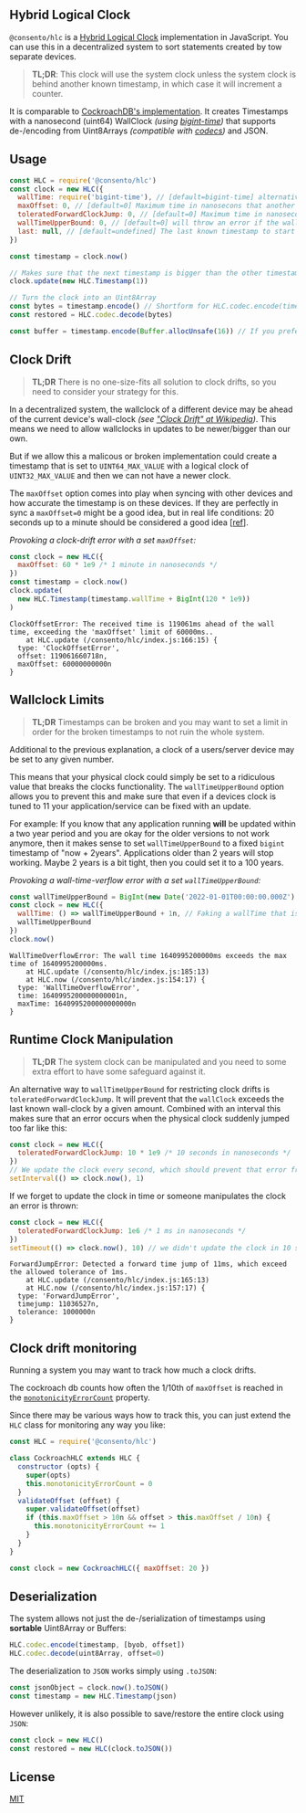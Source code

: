 ## Hybrid Logical Clock

`@consento/hlc` is a [Hybrid Logical Clock][HLC] implementation in JavaScript.
You can use this in a decentralized system to sort statements created by tow
separate devices.

> **TL;DR**: This clock will use the system clock unless the system clock is behind
another known timestamp, in which case it will increment a counter.

It is comparable to [CockroachDB's implementation][CockroachHLC].
It creates Timestamps with a nanosecond (uint64) WallClock _(using [bigint-time][bigint-time])_ that supports de-/encoding
from Uint8Arrays _(compatible with [codecs][codecs])_ and JSON.

[HLC]: https://muratbuffalo.blogspot.com/2014/07/hybrid-logical-clocks.html
[CockroachHLC]: https://github.com/cockroachdb/cockroach/blob/663fcf17cb8789a2c46a719e0107a15400eee918/pkg/util/hlc/hlc.go
[bigint-time]: https://github.com/consento-org/bigint-time
[codecs]: https://github.com/mafintosh/codecs

## Usage

```javascript
const HLC = require('@consento/hlc')
const clock = new HLC({
  wallTime: require('bigint-time'), // [default=bigint-time] alternative implementation, in case `bigint-time` doesn't solve your needs
  maxOffset: 0, // [default=0] Maximum time in nanosecons that another timestamp may exceed the wall-clock before an error is thrown.
  toleratedForwardClockJump: 0, // [default=0] Maximum time in nanoseconds that the wall-clock may exceed the previous timestamp before an error is thrown. Setting it 0 will disable it.
  wallTimeUpperBound: 0, // [default=0] will throw an error if the wallTime exceeds this value. Setting it to 0 will limit it to the uint64 max-value.
  last: null, // [default=undefined] The last known timestamp to start off, useful for restoring a clock's state
})

const timestamp = clock.now()

// Makes sure that the next timestamp is bigger than the other timestamp
clock.update(new HLC.Timestamp(1))

// Turn the clock into an Uint8Array
const bytes = timestamp.encode() // Shortform for HLC.codec.encode(timestamp)
const restored = HLC.codec.decode(bytes)

const buffer = timestamp.encode(Buffer.allocUnsafe(16)) // If you prefer a Buffer instance
```

## Clock Drift

> **TL;DR** There is no one-size-fits all solution to clock drifts, so you need to consider your strategy for this.

In a decentralized system, the wallclock of a different device may be ahead of the current device's wall-clock
_(see ["Clock Drift" at Wikipedia](https://en.wikipedia.org/wiki/Clock_drift))_. This means we need to allow
wallclocks in updates to be newer/bigger than our own.

But if we allow this a malicous or broken implementation could create a timestamp that is set to `UINT64_MAX_VALUE`
with a logical clock of `UINT32_MAX_VALUE` and then we can not have a newer clock.

The `maxOffset` option comes into play when syncing with other devices and how accurate the timestamp is on these
devices. If they are perfectly in sync a `maxOffset=0` might be a good idea, but in real life conditions: 20 seconds
up to a minute should be considered a good idea [[ref](https://superuser.com/a/1212945)].

_Provoking a clock-drift error with a set `maxOffset`:_
```javascript
const clock = new HLC({
  maxOffset: 60 * 1e9 /* 1 minute in nanoseconds */
})
const timestamp = clock.now()
clock.update(
  new HLC.Timestamp(timestamp.wallTime + BigInt(120 * 1e9))
)
```
```
ClockOffsetError: The received time is 119061ms ahead of the wall time, exceeding the 'maxOffset' limit of 60000ms..
    at HLC.update (/consento/hlc/index.js:166:15) {
  type: 'ClockOffsetError',
  offset: 119061660718n,
  maxOffset: 60000000000n
}
```

## Wallclock Limits

> **TL;DR** Timestamps can be broken and you may want to set a limit in order for the broken timestamps to not ruin the whole system.

Additional to the previous explanation, a clock of a users/server device may be set to any given number.

This means that your physical clock could simply be set to a ridiculous value that breaks the clocks functionality.
The `wallTimeUpperBound` option allows you to prevent this and make sure that even if a devices clock is tuned to
11 your application/service can be fixed with an update.

For example: If you know that any application running **will** be updated within a two year period and you are okay
for the older versions to not work anymore, then it makes sense to set `wallTimeUpperBound` to a fixed `bigint`
timestamp of "now + 2years". Applications older than 2 years will stop working. Maybe 2 years is a bit tight, then
you could set it to a 100 years.

_Provoking a wall-time-verflow error with a set `wallTimeUpperBound`:_
```javascript
const wallTimeUpperBound = BigInt(new Date('2022-01-01T00:00:00.000Z').getTime()) * BigInt(1e6)
const clock = new HLC({
  wallTime: () => wallTimeUpperBound + 1n, // Faking a wallTime that is beyond the max we allow
  wallTimeUpperBound
})
clock.now()
```
```
WallTimeOverflowError: The wall time 1640995200000ms exceeds the max time of 1640995200000ms.
    at HLC.update (/consento/hlc/index.js:185:13)
    at HLC.now (/consento/hlc/index.js:154:17) {
  type: 'WallTimeOverflowError',
  time: 1640995200000000001n,
  maxTime: 1640995200000000000n
}
```

## Runtime Clock Manipulation

> **TL;DR** The system clock can be manipulated and you need to some extra effort to have some safeguard against it.

An alternative way to `wallTimeUpperBound` for restricting clock drifts is `toleratedForwardClockJump`. It will
prevent that the `wallClock` exceeds the last known wall-clock by a given amount. Combined with an interval this
makes sure that an error occurs when the physical clock suddenly jumped too far like this:

```javascript
const clock = new HLC({
  toleratedForwardClockJump: 10 * 1e9 /* 10 seconds in nanoseconds */
})
// We update the clock every second, which should prevent that error from happening
setInterval(() => clock.now(), 1)
```

If we forget to update the clock in time or someone manipulates the clock an error is thrown:

```javascript
const clock = new HLC({
  toleratedForwardClockJump: 1e6 /* 1 ms in nanoseconds */
})
setTimeout(() => clock.now(), 10) // we didn't update the clock in 10 seconds
```
```
ForwardJumpError: Detected a forward time jump of 11ms, which exceed the allowed tolerance of 1ms.
    at HLC.update (/consento/hlc/index.js:165:13)
    at HLC.now (/consento/hlc/index.js:157:17) {
  type: 'ForwardJumpError',
  timejump: 11036527n,
  tolerance: 1000000n
}
```

## Clock drift monitoring

Running a system you may want to track how much a clock drifts.

The cockroach db counts how often the 1/10th of `maxOffset` is reached in the [`monotonicityErrorCount`][monotonicityErrorCount] property.

Since there may be various ways how to track this, you can just extend the
`HLC` class for monitoring any way you like:

```javascript
const HLC = require('@consento/hlc')

class CockroachHLC extends HLC {
  constructor (opts) {
    super(opts)
    this.monotonicityErrorCount = 0
  }
  validateOffset (offset) {
    super.validateOffset(offset)
    if (this.maxOffset > 10n && offset > this.maxOffset / 10n) {
      this.monotonicityErrorCount += 1
    }
  }
}

const clock = new CockroachHLC({ maxOffset: 20 })
```

[monotonicityErrorCount]: https://github.com/cockroachdb/cockroach/blob/663fcf17cb8789a2c46a719e0107a15400eee918/pkg/util/hlc/hlc.go#L65-L67

## Deserialization

The system allows not just the de-/serialization of timestamps using **sortable** Uint8Array or Buffers:

```javascript
HLC.codec.encode(timestamp, [byob, offset])
HLC.codec.decode(uint8Array, offset=0)
```

The deserialization to `JSON` works simply using `.toJSON`:

```javascript
const jsonObject = clock.now().toJSON()
const timestamp = new HLC.Timestamp(json)
```

However unlikely, it is also possible to save/restore the entire clock using `JSON`:

```javascript
const clock = new HLC()
const restored = new HLC(clock.toJSON())
```

## License

[MIT](./LICENSE)
